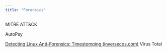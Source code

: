 ```yaml
---
title: "Forensics"
---
```


MITRE ATT&CK

AutoPsy

[Detecting Linux Anti-Forensics: Timestomping (inversecos.com)](https://www.inversecos.com/2022/08/detecting-linux-anti-forensics.html)
Virus Total

